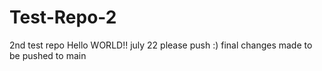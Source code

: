 # Test-Repo-2
2nd test repo
Hello WORLD!!
july 22 please push :)
final changes made to be pushed to main
